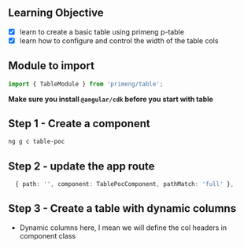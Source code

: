 ## Learning Objective
- [x] learn to create a basic table using primeng p-table
- [x] learn how to configure and control the width of the table cols

## Module to import
```ts
import { TableModule } from 'primeng/table';
```

**Make sure you install `@angular/cdk` before you start with table**

## Step 1 - Create a component
```sh
ng g c table-poc
```

## Step 2 - update the app route
```ts
  { path: '', component: TablePocComponent, pathMatch: 'full' },
```

## Step 3 - Create a table with dynamic columns
- Dynamic columns here, I mean we will define the col headers in component class
